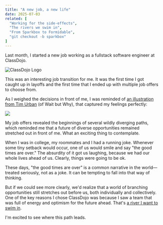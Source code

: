```yaml
---
title: "A new job, a new life"
date: 2025-07-03
related: [
  "Working for the side-effects",
  "The rivers we swim in",
  "From Sparkbox to Formidable",
  "git checkout -b sparkbox"
]
---
```


Last month, I started a new job working as a fullstack software engineer at ClassDojo.

![ClassDojo Logo]({{site.url}}/assets/images/classdojo-logo.png)

This was an interesting job transition for me. It was the first time I got caught up in layoffs and the first time that I ended up with multiple job offers to choose from.

As I weighed the decisions in front of me, I was reminded of [an illustration from Tim Urban](https://x.com/waitbutwhy/status/1367871165319049221?lang=en) (of Wait but Why), that captured my feelings perfectly:

[![]({{site.url}}/assets/images/life-paths.jpg)](https://x.com/waitbutwhy/status/1367871165319049221?lang=en)

My job offers revealed the beginnings of several wildly diverging paths, which reminded me that a future of diverse opportunities remained stretched out in front of me. What an exciting thing to contemplate.

When I was in college, my roommates and I had a running joke. Whenever some tiny setback would occur, one of us would smile and say "the good times are over." The absurdity of it got us laughing, because we had our whole lives ahead of us. Clearly, things were going to be ok.

These days, "the good times are over" is a common narrative in the world—treated seriously, not as a joke. It can be tempting to fall into that way of thinking.

But if we could see more clearly, we'd realize that a world of branching opportunities still stretches out before us, both individually and collectively. One of the key reasons I chose ClassDojo was because I saw a team that was full of energy and optimism for the future ahead. That's [a river I want to swim in](https://www.bryanbraun.com/2021/05/21/the-rivers-we-swim-in/).

I'm excited to see where this path leads.
